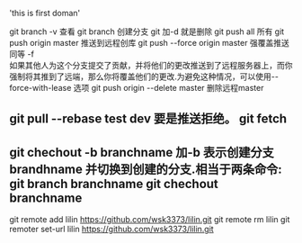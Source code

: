 'this is first doman' 

git branch -v  查看
git branch   创建分支 
git 加-d  就是删除
git push all          所有
git push origin master   推送到远程创库
git push --force origin master  强覆盖推送  同等  -f        
                      如果其他人为这个分支提交了贡献，并将他们的更改推送到了远程服务器上，而你强制将其推到了远端，那么你将覆盖他们的更改.为避免这种情况，可以使用--force-with-lease 选项
git push origin --delete master    删除远程master

git pull --rebase test dev   要是推送拒绝。
git fetch
--------------------------------
git chechout -b branchname   加-b 表示创建分支brandhname 并切换到创建的分支.相当于两条命令:
git branch branchname 
git chechout branchname
-------------------------------
git remote add lilin https://github.com/wsk3373/lilin.git
git remote rm lilin
git remoter set-url lilin https://github.com/wsk3373/lilin.git